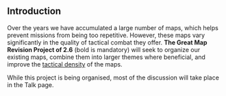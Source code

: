 ## Introduction

Over the years we have accumulated a large number of maps, which helps
prevent missions from being too repetitive. However, these maps vary
significantly in the quality of tactical combat they offer. **The Great
Map Revision Project of 2.6** (bold is mandatory) will seek to organize
our existing maps, combine them into larger themes where beneficial, and
improve the [tactical density](Mapping/Map_Analyses/Mansion "wikilink")
of the maps.

While this project is being organised, most of the discussion will take
place in the Talk page.